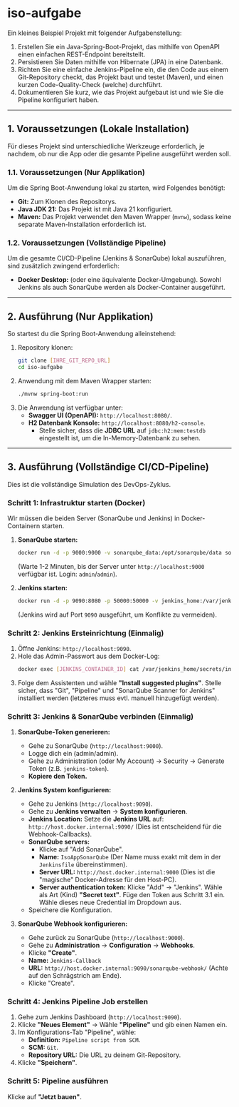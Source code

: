 # iso-aufgabe
Ein kleines Beispiel Projekt mit folgender Aufgabenstellung:

1. Erstellen Sie ein Java-Spring-Boot-Projekt, das mithilfe von OpenAPI einen einfachen REST-Endpoint bereitstellt.
2. Persistieren Sie Daten mithilfe von Hibernate (JPA) in eine Datenbank.
3. Richten Sie eine einfache Jenkins-Pipeline ein, die
den Code aus einem Git-Repository checkt,
das Projekt baut und testet (Maven), und
einen kurzen Code-Quality-Check (welche) durchführt.
4. Dokumentieren Sie kurz, wie das Projekt aufgebaut ist und wie Sie die Pipeline konfiguriert haben.




---

## 1. Voraussetzungen (Lokale Installation)

Für dieses Projekt sind unterschiedliche Werkzeuge erforderlich, je nachdem, ob nur die App oder die gesamte Pipeline ausgeführt werden soll.

### 1.1. Voraussetzungen (Nur Applikation)

Um die Spring Boot-Anwendung lokal zu starten, wird Folgendes benötigt:
* **Git:** Zum Klonen des Repositorys.
* **Java JDK 21:** Das Projekt ist mit Java 21 konfiguriert.
* **Maven:** Das Projekt verwendet den Maven Wrapper (`mvnw`), sodass keine separate Maven-Installation erforderlich ist.

### 1.2. Voraussetzungen (Vollständige Pipeline)

Um die gesamte CI/CD-Pipeline (Jenkins & SonarQube) lokal auszuführen, sind zusätzlich zwingend erforderlich:
* **Docker Desktop:** (oder eine äquivalente Docker-Umgebung). Sowohl Jenkins als auch SonarQube werden als Docker-Container ausgeführt.

---

## 2. Ausführung (Nur Applikation)

So startest du die Spring Boot-Anwendung alleinstehend:

1.  Repository klonen:
    ```bash
    git clone [IHRE_GIT_REPO_URL]
    cd iso-aufgabe
    ```
2.  Anwendung mit dem Maven Wrapper starten:
    ```bash
    ./mvnw spring-boot:run
    ```
3.  Die Anwendung ist verfügbar unter:
    * **Swagger UI (OpenAPI):** `http://localhost:8080/`.
    * **H2 Datenbank Konsole:** `http://localhost:8080/h2-console`.
        * Stelle sicher, dass die **JDBC URL** auf `jdbc:h2:mem:testdb` eingestellt ist, um die In-Memory-Datenbank zu sehen.

---

## 3. Ausführung (Vollständige CI/CD-Pipeline)

Dies ist die vollständige Simulation des DevOps-Zyklus.

### Schritt 1: Infrastruktur starten (Docker)

Wir müssen die beiden Server (SonarQube und Jenkins) in Docker-Containern starten.

1.  **SonarQube starten:**
    ```bash
    docker run -d -p 9000:9000 -v sonarqube_data:/opt/sonarqube/data sonarqube:lts-community
    ```
    (Warte 1-2 Minuten, bis der Server unter `http://localhost:9000` verfügbar ist. Login: `admin`/`admin`).

2.  **Jenkins starten:**
    ```bash
    docker run -d -p 9090:8080 -p 50000:50000 -v jenkins_home:/var/jenkins_home jenkins/jenkins:lts
    ```
    (Jenkins wird auf Port `9090` ausgeführt, um Konflikte zu vermeiden).

### Schritt 2: Jenkins Ersteinrichtung (Einmalig)

1.  Öffne Jenkins: `http://localhost:9090`.
2.  Hole das Admin-Passwort aus dem Docker-Log:
    ```bash
    docker exec [JENKINS_CONTAINER_ID] cat /var/jenkins_home/secrets/initialAdminPassword
    ```
3.  Folge dem Assistenten und wähle **"Install suggested plugins"**. Stelle sicher, dass "Git", "Pipeline" und "SonarQube Scanner for Jenkins" installiert werden (letzteres muss evtl. manuell hinzugefügt werden).

### Schritt 3: Jenkins & SonarQube verbinden (Einmalig)

1.  **SonarQube-Token generieren:**
    * Gehe zu SonarQube (`http://localhost:9000`).
    * Logge dich ein (admin/admin).
    * Gehe zu Administration (oder My Account) -> Security -> Generate Token (z.B. `jenkins-token`).
    * **Kopiere den Token.**

2.  **Jenkins System konfigurieren:**
    * Gehe zu Jenkins (`http://localhost:9090`).
    * Gehe zu **Jenkins verwalten** -> **System konfigurieren**.
    * **Jenkins Location:** Setze die **Jenkins URL** auf: `http://host.docker.internal:9090/` (Dies ist entscheidend für die Webhook-Callbacks).
    * **SonarQube servers:**
        * Klicke auf "Add SonarQube".
        * **Name:** `IsoAppSonarQube` (Der Name muss exakt mit dem in der `Jenkinsfile` übereinstimmen).
        * **Server URL:** `http://host.docker.internal:9000` (Dies ist die "magische" Docker-Adresse für den Host-PC).
        * **Server authentication token:** Klicke "Add" -> "Jenkins". Wähle als Art (Kind) **"Secret text"**. Füge den Token aus Schritt 3.1 ein. Wähle dieses neue Credential im Dropdown aus.
    * Speichere die Konfiguration.

3.  **SonarQube Webhook konfigurieren:**
    * Gehe zurück zu SonarQube (`http://localhost:9000`).
    * Gehe zu **Administration** -> **Configuration** -> **Webhooks**.
    * Klicke **"Create"**.
    * **Name:** `Jenkins-Callback`
    * **URL:** `http://host.docker.internal:9090/sonarqube-webhook/` (Achte auf den Schrägstrich am Ende).
    * Klicke "Create".

### Schritt 4: Jenkins Pipeline Job erstellen

1.  Gehe zum Jenkins Dashboard (`http://localhost:9090`).
2.  Klicke **"Neues Element"** -> Wähle **"Pipeline"** und gib einen Namen ein.
3.  Im Konfigurations-Tab "Pipeline", wähle:
    * **Definition:** `Pipeline script from SCM`.
    * **SCM:** `Git`.
    * **Repository URL:** Die URL zu deinem Git-Repository.
4.  Klicke **"Speichern"**.

### Schritt 5: Pipeline ausführen

Klicke auf **"Jetzt bauen"**.